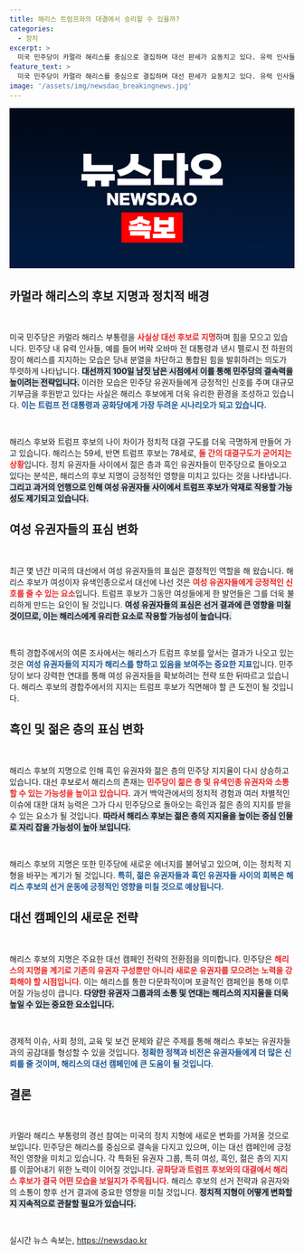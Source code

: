 ```yaml
---
title: 해리스 트럼프와의 대결에서 승리할 수 있을까?
categories:
  - 정치
excerpt: >
  미국 민주당이 카멀라 해리스를 중심으로 결집하며 대선 판세가 요동치고 있다. 유력 인사들의 지지와 기부금이 이어지며, 민주당 유권자들이 다시 뭉치고 있다. 해리스와 트럼프의 대결구도가 굳어지면서 젊은층과 흑인 유권자들의 귀환, 여성표 변수도 급부상 중이다.
feature_text: >
  미국 민주당이 카멀라 해리스를 중심으로 결집하며 대선 판세가 요동치고 있다. 유력 인사들의 지지와 기부금이 이어지며, 민주당 유권자들이 다시 뭉치고 있다. 해리스와 트럼프의 대결구도가 굳어지면서 젊은층과 흑인 유권자들의 귀환, 여성표 변수도 급부상 중이다.
image: '/assets/img/newsdao_breakingnews.jpg'
---
```


<p><img src="/assets/img/newsdao_breakingnews.jpg" alt="flaretime 속보" /></p>

<h2 data-ke-size="size26">카멀라 해리스의 후보 지명과 정치적 배경</h2>

<p data-ke-size="size16">&nbsp;</p>

<p>미국 민주당은 카멀라 해리스 부통령을 <b><span style="color: #ee2323;">사실상 대선 후보로 지명</span></b>하며 힘을 모으고 있습니다. 민주당 내 유력 인사들, 예를 들어 버락 오바마 전 대통령과 낸시 펠로시 전 하원의장이 해리스를 지지하는 모습은 당내 분열을 차단하고 통합된 힘을 발휘하려는 의도가 뚜렷하게 나타납니다. <b><span style="background-color: #21538527;">대선까지 100일 남짓 남은 시점에서 이를 통해 민주당의 결속력을 높이려는 전략입니다.</span></b> 이러한 모습은 민주당 유권자들에게 긍정적인 신호를 주며 대규모 기부금을 후원받고 있다는 사실은 해리스 후보에게 더욱 유리한 환경을 조성하고 있습니다. <b><span style="color: #1a5490;">이는 트럼프 전 대통령과 공화당에게 가장 두려운 시나리오가 되고 있습니다.</span></b></p>

<p data-ke-size="size16">&nbsp;</p>

<p>해리스 후보와 트럼프 후보의 나이 차이가 정치적 대결 구도를 더욱 극명하게 만들어 가고 있습니다. 해리스는 59세, 반면 트럼프 후보는 78세로, <b><span style="color: #ee2323;">둘 간의 대결구도가 굳어지는 상황</span></b>입니다. 정치 유권자들 사이에서 젊은 층과 흑인 유권자들이 민주당으로 돌아오고 있다는 분석은, 해리스의 후보 지명이 긍정적인 영향을 미치고 있다는 것을 나타냅니다. <b><span style="background-color: #21538527;">그리고 과거의 언행으로 인해 여성 유권자들 사이에서 트럼프 후보가 악재로 작용할 가능성도 제기되고 있습니다.</span></b> </p>

<h2 data-ke-size="size26">여성 유권자들의 표심 변화</h2>

<p data-ke-size="size16">&nbsp;</p>

<p>최근 몇 년간 미국의 대선에서 여성 유권자들의 표심은 결정적인 역할을 해 왔습니다. 해리스 후보가 여성이자 유색인종으로서 대선에 나선 것은 <b><span style="color: #ee2323;">여성 유권자들에게 긍정적인 신호를 줄 수 있는 요소</span></b>입니다. 트럼프 후보가 그동안 여성들에게 한 발언들은 그를 더욱 불리하게 만드는 요인이 될 것입니다. <b><span style="background-color: #21538527;">여성 유권자들의 표심은 선거 결과에 큰 영향을 미칠 것이므로, 이는 해리스에게 유리한 요소로 작용할 가능성이 높습니다.</span></b></p>

<p data-ke-size="size16">&nbsp;</p>

<p>특히 경합주에서의 여론 조사에서는 해리스가 트럼프 후보를 앞서는 결과가 나오고 있는 것은 <b><span style="color: #1a5490;">여성 유권자들의 지지가 해리스를 향하고 있음을 보여주는 중요한 지표</span></b>입니다. 민주당이 보다 강력한 연대를 통해 여성 유권자들을 확보하려는 전략 또한 뒤따르고 있습니다. 해리스 후보의 경합주에서의 지지는 트럼프 후보가 직면해야 할 큰 도전이 될 것입니다.</p>

<h2 data-ke-size="size26">흑인 및 젊은 층의 표심 변화</h2>

<p data-ke-size="size16">&nbsp;</p>

<p>해리스 후보의 지명으로 인해 흑인 유권자와 젊은 층의 민주당 지지율이 다시 상승하고 있습니다. 대선 후보로서 해리스의 존재는 <b><span style="color: #ee2323;">민주당이 젊은 층 및 유색인종 유권자와 소통할 수 있는 가능성을 높이고 있습니다.</span></b> 과거 백악관에서의 정치적 경험과 여러 차별적인 이슈에 대한 대처 능력은 그가 다시 민주당으로 돌아오는 흑인과 젊은 층의 지지를 받을 수 있는 요소가 될 것입니다. <b><span style="background-color: #21538527;">따라서 해리스 후보는 젊은 층의 지지율을 높이는 중심 인물로 자리 잡을 가능성이 높아 보입니다.</span></b></p>

<p data-ke-size="size16">&nbsp;</p>

<p>해리스 후보의 지명은 또한 민주당에 새로운 에너지를 불어넣고 있으며, 이는 정치적 지형을 바꾸는 계기가 될 것입니다. <b><span style="color: #1a5490;">특히, 젊은 유권자들과 흑인 유권자들 사이의 회복은 해리스 후보의 선거 운동에 긍정적인 영향을 미칠 것으로 예상됩니다.</span></b></p>

<h2 data-ke-size="size26">대선 캠페인의 새로운 전략</h2>

<p data-ke-size="size16">&nbsp;</p>

<p>해리스 후보의 지명은 주요한 대선 캠페인 전략의 전환점을 의미합니다. 민주당은 <b><span style="color: #ee2323;">해리스의 지명을 계기로 기존의 유권자 구성뿐만 아니라 새로운 유권자를 모으려는 노력을 강화해야 할 시점입니다.</span></b> 이는 해리스를 통한 다문화적이며 포괄적인 캠페인을 통해 이루어질 가능성이 큽니다. <b><span style="background-color: #21538527;">다양한 유권자 그룹과의 소통 및 연대는 해리스의 지지율을 더욱 높일 수 있는 중요한 요소입니다.</span></b></p>

<p data-ke-size="size16">&nbsp;</p>

<p>경제적 이슈, 사회 정의, 교육 및 보건 문제와 같은 주제를 통해 해리스 후보는 유권자들과의 공감대를 형성할 수 있을 것입니다. <b><span style="color: #1a5490;">정확한 정책과 비전은 유권자들에게 더 많은 신뢰를 줄 것이며, 해리스의 대선 캠페인에 큰 도움이 될 것입니다.</span></b></p>

<h2 data-ke-size="size26">결론</h2>

<p data-ke-size="size16">&nbsp;</p>

<p>카멀라 해리스 부통령의 경선 참여는 미국의 정치 지형에 새로운 변화를 가져올 것으로 보입니다. 민주당은 해리스를 중심으로 결속을 다지고 있으며, 이는 대선 캠페인에 긍정적인 영향을 미치고 있습니다. 각 특화된 유권자 그룹, 특히 여성, 흑인, 젊은 층의 지지를 이끌어내기 위한 노력이 이어질 것입니다. <b><span style="color: #ee2323;">공화당과 트럼프 후보와의 대결에서 해리스 후보가 결국 어떤 모습을 보일지가 주목됩니다.</span></b> 해리스 후보의 선거 전략과 유권자와의 소통이 향후 선거 결과에 중요한 영향을 미칠 것입니다. <b><span style="background-color: #21538527;">정치적 지형이 어떻게 변화할지 지속적으로 관찰할 필요가 있습니다.</span></b></p>

<p data-ke-size="size16">&nbsp;</p>
실시간 뉴스 속보는, <a href="https://newsdao.kr" rel="dofollow">https://newsdao.kr</a>


